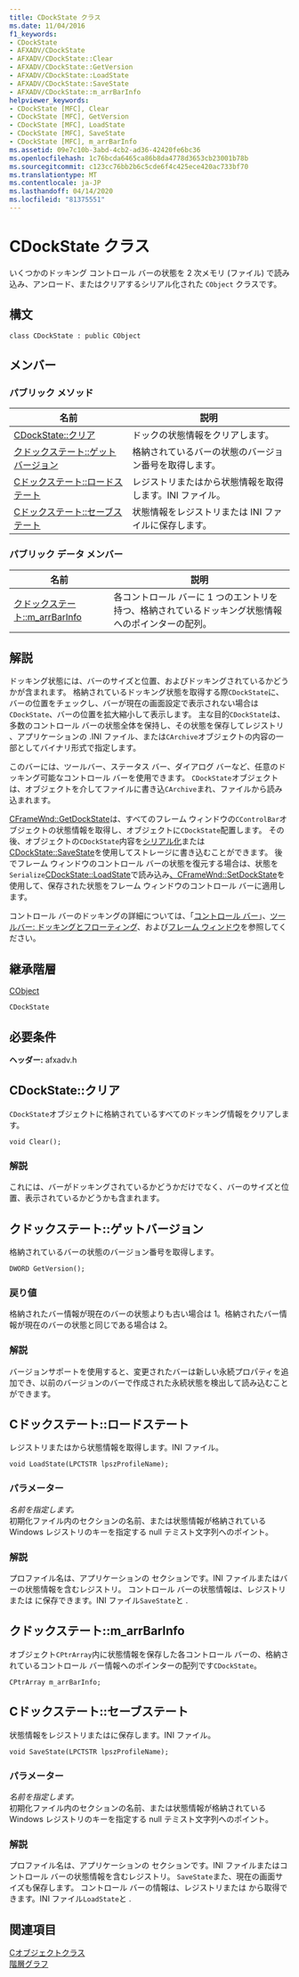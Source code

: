 ```yaml
---
title: CDockState クラス
ms.date: 11/04/2016
f1_keywords:
- CDockState
- AFXADV/CDockState
- AFXADV/CDockState::Clear
- AFXADV/CDockState::GetVersion
- AFXADV/CDockState::LoadState
- AFXADV/CDockState::SaveState
- AFXADV/CDockState::m_arrBarInfo
helpviewer_keywords:
- CDockState [MFC], Clear
- CDockState [MFC], GetVersion
- CDockState [MFC], LoadState
- CDockState [MFC], SaveState
- CDockState [MFC], m_arrBarInfo
ms.assetid: 09e7c10b-3abd-4cb2-ad36-42420fe6bc36
ms.openlocfilehash: 1c76bcda6465ca86b8da4778d3653cb23001b78b
ms.sourcegitcommit: c123cc76bb2b6c5cde6f4c425ece420ac733bf70
ms.translationtype: MT
ms.contentlocale: ja-JP
ms.lasthandoff: 04/14/2020
ms.locfileid: "81375551"
---
```

# <a name="cdockstate-class"></a>CDockState クラス

いくつかのドッキング コントロール バーの状態を 2 次メモリ (ファイル) で読み込み、アンロード、またはクリアするシリアル化された `CObject` クラスです。

## <a name="syntax"></a>構文

```
class CDockState : public CObject
```

## <a name="members"></a>メンバー

### <a name="public-methods"></a>パブリック メソッド

|名前|説明|
|----------|-----------------|
|[CDockState::クリア](#clear)|ドックの状態情報をクリアします。|
|[クドックステート::ゲットバージョン](#getversion)|格納されているバーの状態のバージョン番号を取得します。|
|[Cドックステート::ロードステート](#loadstate)|レジストリまたはから状態情報を取得します。INI ファイル。|
|[Cドックステート::セーブステート](#savestate)|状態情報をレジストリまたは INI ファイルに保存します。|

### <a name="public-data-members"></a>パブリック データ メンバー

|名前|説明|
|----------|-----------------|
|[クドックステート::m_arrBarInfo](#m_arrbarinfo)|各コントロール バーに 1 つのエントリを持つ、格納されているドッキング状態情報へのポインターの配列。|

## <a name="remarks"></a>解説

ドッキング状態には、バーのサイズと位置、およびドッキングされているかどうかが含まれます。 格納されているドッキング状態を取得する際`CDockState`に、バーの位置をチェックし、バーが現在の画面設定で表示されない場合は`CDockState`、バーの位置を拡大縮小して表示します。 主な目的`CDockState`は、多数のコントロール バーの状態全体を保持し、その状態を保存してレジストリ 、アプリケーションの .INI ファイル、または`CArchive`オブジェクトの内容の一部としてバイナリ形式で指定します。

このバーには、ツールバー、ステータス バー、ダイアログ バーなど、任意のドッキング可能なコントロール バーを使用できます。 `CDockState`オブジェクトは、オブジェクトを介してファイルに書き込`CArchive`まれ、ファイルから読み込まれます。

[CFrameWnd::GetDockState](../../mfc/reference/cframewnd-class.md#getdockstate)は、すべてのフレーム ウィンドウの`CControlBar`オブジェクトの状態情報を取得し、オブジェクトに`CDockState`配置します。 その後、オブジェクトの`CDockState`内容を[シリアル化](../../mfc/reference/cobject-class.md#serialize)または[CDockState::SaveState](#savestate)を使用してストレージに書き込むことができます。 後でフレーム ウィンドウのコントロール バーの状態を復元する場合は、状態を`Serialize`[CDockState::LoadState](#loadstate)で読み込み[、CFrameWnd::SetDockState](../../mfc/reference/cframewnd-class.md#setdockstate)を使用して、保存された状態をフレーム ウィンドウのコントロール バーに適用します。

コントロール バーのドッキングの詳細については、「[コントロール バー](../../mfc/control-bars.md)」、[ツールバー: ドッキングとフローティング](../../mfc/docking-and-floating-toolbars.md)、および[フレーム ウィンドウ](../../mfc/frame-windows.md)を参照してください。

## <a name="inheritance-hierarchy"></a>継承階層

[CObject](../../mfc/reference/cobject-class.md)

`CDockState`

## <a name="requirements"></a>必要条件

**ヘッダー:** afxadv.h

## <a name="cdockstateclear"></a><a name="clear"></a>CDockState::クリア

`CDockState`オブジェクトに格納されているすべてのドッキング情報をクリアします。

```
void Clear();
```

### <a name="remarks"></a>解説

これには、バーがドッキングされているかどうかだけでなく、バーのサイズと位置、表示されているかどうかも含まれます。

## <a name="cdockstategetversion"></a><a name="getversion"></a>クドックステート::ゲットバージョン

格納されているバーの状態のバージョン番号を取得します。

```
DWORD GetVersion();
```

### <a name="return-value"></a>戻り値

格納されたバー情報が現在のバーの状態よりも古い場合は 1。格納されたバー情報が現在のバーの状態と同じである場合は 2。

### <a name="remarks"></a>解説

バージョンサポートを使用すると、変更されたバーは新しい永続プロパティを追加でき、以前のバージョンのバーで作成された永続状態を検出して読み込むことができます。

## <a name="cdockstateloadstate"></a><a name="loadstate"></a>Cドックステート::ロードステート

レジストリまたはから状態情報を取得します。INI ファイル。

```
void LoadState(LPCTSTR lpszProfileName);
```

### <a name="parameters"></a>パラメーター

*名前を指定します。*<br/>
初期化ファイル内のセクションの名前、または状態情報が格納されている Windows レジストリのキーを指定する null テミスト文字列へのポイント。

### <a name="remarks"></a>解説

プロファイル名は、アプリケーションの セクションです。INI ファイルまたはバーの状態情報を含むレジストリ。 コントロール バーの状態情報は、レジストリまたは に保存できます。INI ファイル`SaveState`と .

## <a name="cdockstatem_arrbarinfo"></a><a name="m_arrbarinfo"></a>クドックステート::m_arrBarInfo

オブジェクト`CPtrArray`内に状態情報を保存した各コントロール バーの、格納されているコントロール バー情報へのポインターの配列です`CDockState`。

```
CPtrArray m_arrBarInfo;
```

## <a name="cdockstatesavestate"></a><a name="savestate"></a>Cドックステート::セーブステート

状態情報をレジストリまたはに保存します。INI ファイル。

```
void SaveState(LPCTSTR lpszProfileName);
```

### <a name="parameters"></a>パラメーター

*名前を指定します。*<br/>
初期化ファイル内のセクションの名前、または状態情報が格納されている Windows レジストリのキーを指定する null テミスト文字列へのポイント。

### <a name="remarks"></a>解説

プロファイル名は、アプリケーションの セクションです。INI ファイルまたはコントロール バーの状態情報を含むレジストリ。 `SaveState`また、現在の画面サイズも保存します。 コントロール バーの情報は、レジストリまたは から取得できます。INI ファイル`LoadState`と .

## <a name="see-also"></a>関連項目

[Cオブジェクトクラス](../../mfc/reference/cobject-class.md)<br/>
[階層グラフ](../../mfc/hierarchy-chart.md)
